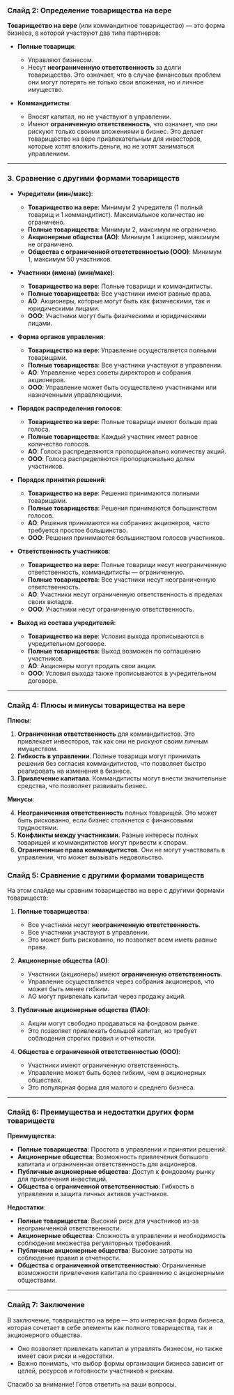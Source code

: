 ### Слайд 2: Определение товарищества на вере

**Товарищество на вере** (или коммандитное товарищество) — это форма бизнеса, в которой участвуют два типа партнеров:

- **Полные товарищи**:
    
    - Управляют бизнесом.
    - Несут **неограниченную ответственность** за долги товарищества. Это означает, что в случае финансовых проблем они могут потерять не только свои вложения, но и личное имущество.
- **Коммандитисты**:
    
    - Вносят капитал, но не участвуют в управлении.
    - Имеют **ограниченную ответственность**, что означает, что они рискуют только своими вложениями в бизнес. Это делает товарищество на вере привлекательным для инвесторов, которые хотят вложить деньги, но не хотят заниматься управлением.

---

### 3. Сравнение с другими формами товариществ

- **Учредители (мин/макс)**:
    
    - **Товарищество на вере**: Минимум 2 учредителя (1 полный товарищ и 1 коммандитист). Максимальное количество не ограничено.
    - **Полные товарищества**: Минимум 2, максимум не ограничено.
    - **Акционерные общества (АО)**: Минимум 1 акционер, максимум не ограничено.
    - **Общества с ограниченной ответственностью (ООО)**: Минимум 1, максимум 50 участников.
- **Участники (имена) (мин/макс)**:
    
    - **Товарищество на вере**: Полные товарищи и коммандитисты.
    - **Полные товарищества**: Все участники имеют равные права.
    - **АО**: Акционеры, которые могут быть как физическими, так и юридическими лицами.
    - **ООО**: Участники могут быть физическими и юридическими лицами.
- **Форма органов управления**:
    
    - **Товарищество на вере**: Управление осуществляется полными товарищами.
    - **Полные товарищества**: Все участники участвуют в управлении.
    - **АО**: Управление через советы директоров и собрания акционеров.
    - **ООО**: Управление может быть осуществлено участниками или назначенными управляющими.
- **Порядок распределения голосов**:
    
    - **Товарищество на вере**: Полные товарищи имеют больше прав голоса.
    - **Полные товарищества**: Каждый участник имеет равное количество голосов.
    - **АО**: Голоса распределяются пропорционально количеству акций.
    - **ООО**: Голоса распределяются пропорционально долям участников.
- **Порядок принятия решений**:
    
    - **Товарищество на вере**: Решения принимаются полными товарищами.
    - **Полные товарищества**: Решения принимаются большинством голосов.
    - **АО**: Решения принимаются на собраниях акционеров, часто требуется простое большинство.
    - **ООО**: Решения принимаются большинством голосов участников.
- **Ответственность участников**:
    
    - **Товарищество на вере**: Полные товарищи несут неограниченную ответственность, коммандитисты — ограниченную.
    - **Полные товарищества**: Все участники несут неограниченную ответственность.
    - **АО**: Участники несут ограниченную ответственность в пределах своих вкладов.
    - **ООО**: Участники несут ограниченную ответственность.
- **Выход из состава учредителей**:
    
    - **Товарищество на вере**: Условия выхода прописываются в учредительном договоре.
    - **Полные товарищества**: Выход возможен по соглашению участников.
    - **АО**: Акционеры могут продать свои акции.
    - **ООО**: Условия выхода также прописываются в учредительном договоре.
---

### Слайд 4: Плюсы и минусы товарищества на вере

**Плюсы**:

1. **Ограниченная ответственность** для коммандитистов. Это привлекает инвесторов, так как они не рискуют своим личным имуществом.
2. **Гибкость в управлении**. Полные товарищи могут принимать решения без согласия коммандитистов, что позволяет быстро реагировать на изменения в бизнесе.
3. **Привлечение капитала**. Коммандитисты могут внести значительные средства, что позволяет развивать бизнес.

**Минусы**:

4. **Неограниченная ответственность** полных товарищей. Это может быть рискованно, если бизнес столкнется с финансовыми трудностями.
5. **Конфликты между участниками**. Разные интересы полных товарищей и коммандитистов могут привести к спорам.
6. **Ограниченные права коммандитистов**. Они не могут участвовать в управлении, что может вызывать недовольство.
### Слайд 5: Сравнение с другими формами товариществ

На этом слайде мы сравним товарищество на вере с другими формами товариществ:

1. **Полные товарищества**:
    
    - Все участники несут **неограниченную ответственность**.
    - Все участники участвуют в управлении.
    - Это может быть рискованно, но позволяет всем иметь равные права.
2. **Акционерные общества (АО)**:
    
    - Участники (акционеры) имеют **ограниченную ответственность**.
    - Управление осуществляется через собрания акционеров, что может быть менее гибким.
    - АО могут привлекать капитал через продажу акций.
3. **Публичные акционерные общества (ПАО)**:
    
    - Акции могут свободно продаваться на фондовом рынке.
    - Это позволяет привлекать большой капитал, но требует соблюдения строгих правил и отчетности.
4. **Общества с ограниченной ответственностью (ООО)**:
    
    - Участники имеют ограниченную ответственность.
    - Управление может быть более гибким, чем в акционерных обществах.
    - Это популярная форма для малого и среднего бизнеса.

---

### Слайд 6: Преимущества и недостатки других форм товариществ

**Преимущества**:

- **Полные товарищества**: Простота в управлении и принятии решений.
- **Акционерные общества**: Возможность привлечения большого капитала и ограниченная ответственность для акционеров.
- **Публичные акционерные общества**: Доступ к фондовому рынку для привлечения инвестиций.
- **Общества с ограниченной ответственностью**: Гибкость в управлении и защита личных активов участников.

**Недостатки**:

- **Полные товарищества**: Высокий риск для участников из-за неограниченной ответственности.
- **Акционерные общества**: Сложность в управлении и необходимость соблюдения множества регуляторных требований.
- **Публичные акционерные общества**: Высокие затраты на соблюдение правил и отчетности.
- **Общества с ограниченной ответственностью**: Ограниченные возможности привлечения капитала по сравнению с акционерными обществами.

---

### Слайд 7: Заключение

В заключение, товарищество на вере — это интересная форма бизнеса, которая сочетает в себе элементы как полного товарищества, так и акционерного общества.

- Оно позволяет привлекать капитал и управлять бизнесом, но также имеет свои риски и недостатки.
- Важно понимать, что выбор формы организации бизнеса зависит от целей, ресурсов и готовности участников к рискам.

Спасибо за внимание! Готов ответить на ваши вопросы.